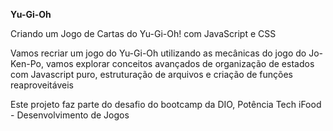 **Y u - G i - O h** 

Criando um Jogo de Cartas do Yu-Gi-Oh! com JavaScript e CSS

Vamos recriar um jogo do Yu-Gi-Oh utilizando as mecânicas do jogo do Jo-Ken-Po, vamos explorar conceitos avançados de organização de estados com Javascript puro, estruturação de arquivos e criação de funções reaproveitáveis

Este projeto faz parte do desafio do bootcamp da DIO, Potência Tech iFood - Desenvolvimento de Jogos
 
 

